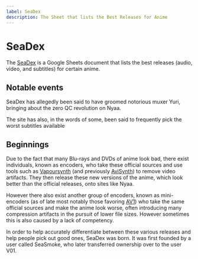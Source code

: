 ```yaml
---
label: SeaDex
description: The Sheet that lists the Best Releases for Anime
---
```


# SeaDex

The [SeaDex](https://releases.moe/) is a Google Sheets document that lists the best releases (audio, video, and subtitles) for certain anime.

## Notable events

SeaDex has allegedly been said to have groomed notorious muxer Yuri, bringing about the zero QC revolution on Nyaa.

The site has also, in the words of some, been said to frequently pick the worst subtitles available

## Beginnings

Due to the fact that many Blu-rays and DVDs of anime look bad, there exist individuals,  known as encoders, who take these official sources and use tools such as [Vapoursynth](https://github.com/vapoursynth/vapoursynth) (and previously [AviSynth](https://github.com/AviSynth/AviSynthPlus)) to remove video artifacts. They then release these new versions of the anime, which look better than the official releases, onto sites like Nyaa.

However there also exist another group of encoders, known as mini-encoders (as of late most notably those favoring [AV1](https://en.wikipedia.org/wiki/AV1)) who take the same official sources and make the anime look worse, often introducing many compression artifacts in the pursuit of lower file sizes. However sometimes this is also caused by a lack of competency.

In order to help accurately differentiate between these various releases and help people pick out good ones, SeaDex was born. It was first founded by a user called SeaSmoke, who later transferred ownership over to the user V01.
